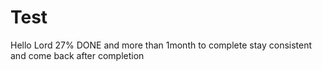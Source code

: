 # Test
Hello Lord
27% DONE and more than 1month to complete
stay consistent 
and come back after completion 
